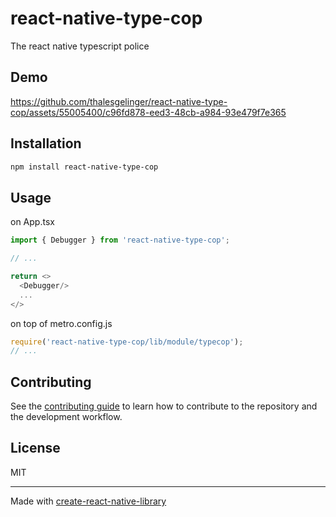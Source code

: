 # react-native-type-cop

The react native typescript police

## Demo

https://github.com/thalesgelinger/react-native-type-cop/assets/55005400/c96fd878-eed3-48cb-a984-93e479f7e365


## Installation

```sh
npm install react-native-type-cop
```

## Usage

on App.tsx
```js
import { Debugger } from 'react-native-type-cop';

// ...

return <>
  <Debugger/>
  ...
</>
```

on top of metro.config.js
```js
require('react-native-type-cop/lib/module/typecop');
// ...
```



## Contributing

See the [contributing guide](CONTRIBUTING.md) to learn how to contribute to the repository and the development workflow.

## License

MIT

---

Made with [create-react-native-library](https://github.com/callstack/react-native-builder-bob)
